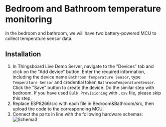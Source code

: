 # Bedroom and Bathroom temperature monitoring
In the bedroom and bathroom, we will have two battery-powered MCU to collect temperature sensor data.

## Installation
1. In Thingsboard Live Demo Server, navigate to the "Devices" tab and click on the "Add device" button. Enter the required information, including the device name `Bathroom Temperature Sensor`, type `Temperature Sensor` and credential token `BathroomTemperatureSensor`. Click the "Save" button to create the device. Do the similar step with bedroom. If you have used `Bulk Provisioning` with `.csv` file, please skip this step.
2. Replace ESP8266/src with each file in Bedroom&Bathroom/src, then upload the code to the corresponding MCU.
3. Connect the parts in line with the following hardware schemas:  
![Schema3](https://github.com/hungdaqq/Smarthome-IoT/edit/main/Features/Bedroom&Bathroom/battery.png)  
